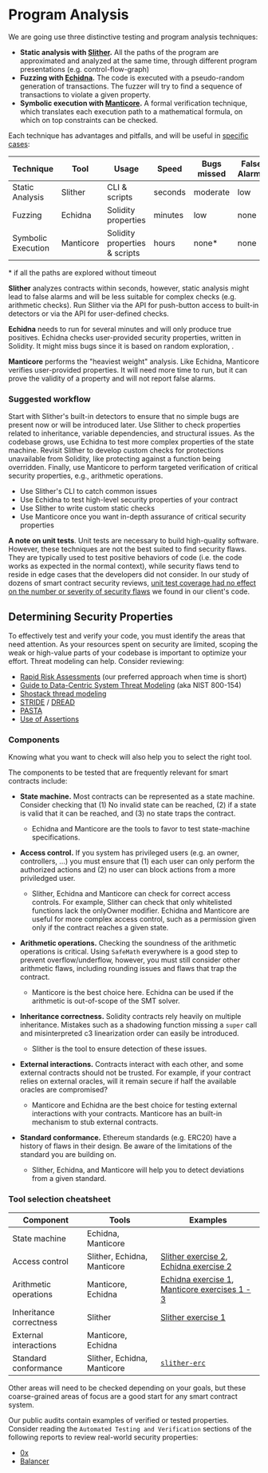 # Program Analysis

We are going use three distinctive testing and program analysis techniques:

- **Static analysis with [Slither](./slither).** All the paths of the program are approximated and analyzed at the same time, through different program presentations (e.g. control-flow-graph)
- **Fuzzing with [Echidna](./echidna).** The code is executed with a pseudo-random generation of transactions. The fuzzer will try to find a sequence of transactions to violate a given property.
- **Symbolic execution with [Manticore](./manticore).** A formal verification technique, which translates each execution path to a mathematical formula, on which on top constraints can be checked.

Each technique has advantages and pitfalls, and will be useful in [specific cases](#determining-security-properties):

Technique | Tool | Usage | Speed | Bugs missed | False Alarms
--- | --- | --- | --- | --- | --- 
Static Analysis | Slither  | CLI & scripts  | seconds | moderate | low
Fuzzing | Echidna  | Solidity properties  | minutes | low | none
Symbolic Execution | Manticore  | Solidity properties & scripts | hours | none\* | none

\* if all the paths are explored without timeout

**Slither** analyzes contracts within seconds, however, static analysis might lead to false alarms and will be less suitable for complex checks (e.g. arithmetic checks). Run Slither via the API for push-button access to built-in detectors or via the API for user-defined checks.

**Echidna** needs to run for several minutes and will only produce true positives. Echidna checks user-provided security properties, written in Solidity. It might miss bugs since it is based on random exploration, .

**Manticore** performs the "heaviest weight" analysis. Like Echidna, Manticore verifies user-provided properties. It will need more time to run, but it can prove the validity of a property and will not report false alarms.

### Suggested workflow

Start with Slither's built-in detectors to ensure that no simple bugs are present now or will be introduced later. Use Slither to check properties related to inheritance, variable dependencies, and structural issues. As the codebase grows, use Echidna to test more complex properties of the state machine. Revisit Slither to develop custom checks for protections unavailable from Solidity, like protecting against a function being overridden. Finally, use Manticore to perform targeted verification of critical security properties, e.g., arithmetic operations.

- Use Slither's CLI to catch common issues
- Use Echidna to test high-level security properties of your contract
- Use Slither to write custom static checks
- Use Manticore once you want in-depth assurance of critical security properties

**A note on unit tests**. Unit tests are necessary to build high-quality software. However, these techniques are not the best suited to find security flaws. They are typically used to test positive behaviors of code (i.e. the code works as expected in the normal context), while security flaws tend to reside in edge cases that the developers did not consider. In our study of dozens of smart contract security reviews, [unit test coverage had no effect on the number or severity of security flaws](https://blog.trailofbits.com/2019/08/08/246-findings-from-our-smart-contract-audits-an-executive-summary/) we found in our client's code.

## Determining Security Properties

To effectively test and verify your code, you must identify the areas that need attention. As your resources spent on security are limited, scoping the weak or high-value parts of your codebase is important to optimize your effort. Threat modeling can help. Consider reviewing:

- [Rapid Risk Assessments](https://infosec.mozilla.org/guidelines/risk/rapid_risk_assessment.html) (our preferred approach when time is short)
- [Guide to Data-Centric System Threat Modeling](https://csrc.nist.gov/publications/detail/sp/800-154/draft) (aka NIST 800-154)
- [Shostack thread modeling](https://www.amazon.com/Threat-Modeling-Designing-Adam-Shostack/dp/1118809998)
- [STRIDE](https://en.wikipedia.org/wiki/STRIDE_(security)) / [DREAD](https://en.wikipedia.org/wiki/DREAD_(risk_assessment_model))
- [PASTA](https://en.wikipedia.org/wiki/Threat_model#P.A.S.T.A.)
- [Use of Assertions](https://blog.regehr.org/archives/1091)

### Components

Knowing what you want to check will also help you to select the right tool.

The components to be tested that are frequently relevant for smart contracts include:

- **State machine.** Most contracts can be represented as a state machine. Consider checking that (1) No invalid state can be reached, (2) if a state is valid that it can be reached, and (3) no state traps the contract.
  - Echidna and Manticore are the tools to favor to test state-machine specifications.

- **Access control.** If you system has privileged users (e.g. an owner, controllers, ...) you must ensure that (1) each user can only perform the authorized actions and (2) no user can block actions from a more priviledged user.
  - Slither, Echidna and Manticore can check for correct access controls. For example, Slither can check that only whitelisted functions lack the onlyOwner modifier. Echidna and Manticore are useful for more complex access control, such as a permission given only if the contract reaches a given state.

- **Arithmetic operations.** Checking the soundness of the arithmetic operations is critical. Using `SafeMath` everywhere is a good step to prevent overflow/underflow, however, you must still consider other arithmetic flaws, including rounding issues and flaws that trap the contract.
  - Manticore is the best choice here. Echidna can be used if the arithmetic is out-of-scope of the SMT solver.

- **Inheritance correctness.** Solidity contracts rely heavily on multiple inheritance. Mistakes such as a shadowing function missing a `super` call and misinterpreted c3 linearization order can easily be introduced.
  - Slither is the tool to ensure detection of these issues.

- **External interactions.** Contracts interact with each other, and some external contracts should not be trusted. For example, if your contract relies on external oracles, will it remain secure if half the available oracles are compromised?
  - Manticore and Echidna are the best choice for testing external interactions with your contracts. Manticore has an built-in mechanism to stub external contracts.

- **Standard conformance.** Ethereum standards (e.g. ERC20) have a history of flaws in their design. Be aware of the limitations of the standard you are building on.
  - Slither, Echidna, and Manticore will help you to detect deviations from a given standard. 

### Tool selection cheatsheet

Component | Tools | Examples
--- | --- | --- |
State machine | Echidna, Manticore | 
Access control | Slither, Echidna, Manticore | [Slither exercise 2](https://github.com/trailofbits/building-secure-contracts/blob/master/program-analysis/slither/exercise2.md), [Echidna exercise 2](https://github.com/trailofbits/building-secure-contracts/blob/master/program-analysis/echidna/Exercise-2.md)
Arithmetic operations | Manticore, Echidna | [Echidna exercise 1](https://github.com/trailofbits/building-secure-contracts/blob/master/program-analysis/echidna/Exercise-1.md), [Manticore exercises 1 - 3](https://github.com/trailofbits/building-secure-contracts/tree/master/program-analysis/manticore/exercises)
Inheritance correctness | Slither | [Slither exercise 1](https://github.com/trailofbits/building-secure-contracts/blob/master/program-analysis/slither/exercise1.md)
External interactions | Manticore, Echidna | 
Standard conformance | Slither, Echidna, Manticore | [`slither-erc`](https://github.com/crytic/slither/wiki/ERC-Conformance)

Other areas will need to be checked depending on your goals, but these coarse-grained areas of focus are a good start for any smart contract system.

Our public audits contain examples of verified or tested properties. Consider reading the `Automated Testing and Verification` sections of the following reports to review real-world security properties:

- [0x](https://github.com/trailofbits/publications/blob/master/reviews/0x-protocol.pdf)
- [Balancer](https://github.com/trailofbits/publications/blob/master/reviews/BalancerCore.pdf)
